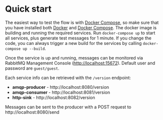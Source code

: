 # Quick start

The easiest way to test the flow is with [Docker Compose](https://docs.docker.com/compose/), so make sure that you have
installed both [Docker](https://docs.docker.com/get-docker/)
and [Docker Compose](https://docs.docker.com/compose/install/). The docker image is building and running the required
services. Run `docker-compose up` to start all services, plus generate test messages for 1 minute. If you change the
code, you can always trigger a new build for the services by calling `docker-compose up --build`.

Once the service is up and running, messages can be monitored via RabbitMQ Management
Console ([http://localhost:15672](http://localhost:15672)). Default user and password are `guest/guest`.

Each service info can be retrieved with the `/version` endpoint:

* **amqp-producer** - http://localhost:8080/version
* **amqp-consumer** - http://localhost:8081/version
* **http-sink** - http://localhost:8082/version

Messages can be sent to the producer with a POST request to http://localhost:8080/send